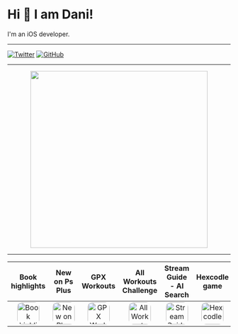 # Hi 👋 I am Dani! 

I'm an iOS developer.

---

[![Twitter](https://img.shields.io/twitter/follow/daniplata_?style=social)](https://twitter.com/daniplata_)
[![GitHub](https://img.shields.io/github/followers/platadani?label=follow&style=social)](https://github.com/platadani)

---

<p align="center">
  <img src="https://github-readme-streak-stats.herokuapp.com?user=platadani&theme=dark&hide_border=true" width="400">
</p>

---

<div align="center">
<table align="center" style="width: 100%;">
    <thead>
        <tr>
            <th align="center">Book highlights</th>
            <th align="center">New on Ps Plus</th>
            <th align="center">GPX Workouts</th>
            <th align="center">All Workouts Challenge</th>
            <th align="center">Stream Guide - AI Search</th>
            <th align="center">Hexcodle game</th>
        </tr>
    </thead>
    <tbody>
        <tr>
          <td align="center">
                <a href="https://apps.apple.com/app/id6504406544">
                    <img src="https://is1-ssl.mzstatic.com/image/thumb/Purple211/v4/f7/2f/c6/f72fc6f9-dcc5-9688-b015-4232f903aa09/AppIcon-0-0-1x_U007ephone-0-1-85-220.png/460x0w.png" alt="Book highlights" width="50" height="50" style="border-radius: 22%">
                </a>
            </td>
            <td align="center">
                <a href="https://apps.apple.com/app/id6450188858">
                    <img src="https://is1-ssl.mzstatic.com/image/thumb/Purple116/v4/9b/22/4d/9b224d45-d1ec-870c-e91e-9355a0d65634/AppIcon-0-0-1x_U007emarketing-0-7-0-85-220.png/460x0w.png" alt="New on Plus" width="50" height="50" style="border-radius: 22%">
                </a>
            </td>
            <td align="center">
                <a href="https://apps.apple.com/app/id6463001431">
                    <img src="https://is1-ssl.mzstatic.com/image/thumb/Purple116/v4/ba/b4/47/bab44774-2c9a-5261-1d9c-7020e1069ef3/AppIcon-0-0-1x_U007emarketing-0-10-0-85-220.png/460x0w.png" alt="GPX Workouts" width="50" height="50" style="border-radius: 22%">
                </a>
            </td>
            <td align="center">
                <a href="https://apps.apple.com/app/id6503666166">
                    <img src="https://is1-ssl.mzstatic.com/image/thumb/Purple211/v4/ba/64/19/ba6419cd-5047-cd5f-11e8-7801f4d8de6e/AppIcon-0-0-1x_U007ephone-0-85-220.png/460x0w.png" alt="All Workouts Challenge" width="50" height="50" style="border-radius: 22%">
                </a>
            </td>
          <td align="center">
                <a href="https://apps.apple.com/app/id6520387127">
                    <img src="https://is1-ssl.mzstatic.com/image/thumb/Purple221/v4/6e/d1/42/6ed14225-e574-cc41-1f0a-21ffbbd63ee8/AppIcon-0-0-1x_U007epad-0-85-220.png/460x0w.png" alt="Stream Guide" width="50" height="50" style="border-radius: 22%">
                </a>
            </td>
          <td align="center">
                <a href="https://apps.apple.com/es/app/id6736827064">
                    <img src="https://is1-ssl.mzstatic.com/image/thumb/Purple211/v4/c3/7b/cb/c37bcb16-8839-0551-18c2-2cb8c54259e0/AppIcon-0-0-1x_U007ephone-0-1-85-220.png/460x0w.png" alt="Hexcodle" width="50" height="50" style="border-radius: 22%">
                </a>
            </td>
        </tr>
    </tbody>
</table>


</div>
